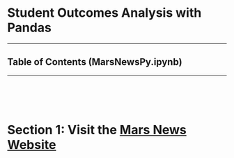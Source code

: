 # Student Outcomes Analysis with Pandas

----

## Table of Contents (MarsNewsPy.ipynb)

----

# <br><br> **Section 1: Visit the  [Mars News Website]('https://mars.nasa.gov/news/')**


